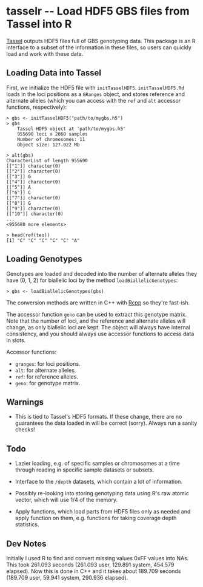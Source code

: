 # tasselr -- Load HDF5 GBS files from Tassel into R

[Tassel](http://www.maizegenetics.net/index.php?option=com_content&task=view&id=89&Itemid=119)
outputs HDF5 files full of GBS genotyping data. This package is an R interface
to a subset of the information in these files, so users can quickly load and
work with these data.

## Loading Data into Tassel

First, we initialize the HDF5 file with `initTasselHDF5`. `initTasselHDF5.Rd`
loads in the loci positions as a `GRanges` object, and stores reference and
alternate alleles (which you can access with the `ref` and `alt` accessor
functions, respectively):

    > gbs <- initTasselHDF5("path/to/mygbs.h5")
    > gbs
		Tassel HDF5 object at 'path/to/mygbs.h5'
		955690 loci x 2060 samples
		Number of chromosomes: 11
		Object size: 127.022 Mb

    > alt(gbs)
    CharacterList of length 955690
    [["1"]] character(0)
    [["2"]] character(0)
    [["3"]] G
    [["4"]] character(0)
    [["5"]] A
    [["6"]] C
    [["7"]] character(0)
    [["8"]] G
    [["9"]] character(0)
    [["10"]] character(0)
    ...
    <955680 more elements>

    > head(ref(teo))
    [1] "C" "C" "C" "C" "C" "A"

## Loading Genotypes

Genotypes are loaded and decoded into the number of alternate alleles they have
(0, 1, 2) for biallelic loci by the method `loadBiallelicGenotypes`:

    > gbs <- loadBiallelicGenotypes(gbs)

The conversion methods are written in C++ with [Rcpp](http://www.rcpp.org/) so
they're fast-ish.

The accessor function `geno` can be used to extract this genotype matrix. Note
that the number of loci, and the reference and alternate alleles will change,
as only biallelic loci are kept. The object will always have internal
consistency, and you should always use accessor functions to access data in
slots.

Accessor functions:

 - `granges`: for loci positions.
 - `alt`: for alternate alleles.
 - `ref`: for reference alleles.
 - `geno`: for genotype matrix.

## Warnings

 - This is tied to Tassel's HDF5 formats. If these change, there are no
   guarantees the data loaded in will be correct (sorry). Always run a sanity
	 checks!

## Todo

 - Lazier loading, e.g. of specific samples or chromosomes at a time through
   reading in specific sample datasets or subsets.

 - Interface to the `/depth` datasets, which contain a lot of information.

 - Possibly re-looking into storing genotyping data using R's raw atomic
   vector, which will use 1/4 of the memory.

 - Apply functions, which load parts from HDF5 files only as needed and apply
   function on them, e.g. functions for taking coverage depth statistics.

## Dev Notes

Initially I used R to find and convert missing values 0xFF values into NAs.
This took 261.093 seconds (261.093 user, 129.891 system, 454.579 elapsed). Now
this is done in C++ and it takes about 189.709 seconds (189.709 user, 59.941
system, 290.936 elapsed).

